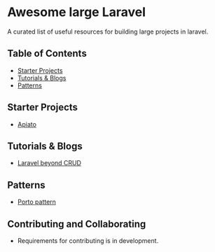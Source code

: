 # Awesome large Laravel

A curated list of useful resources for building large projects in laravel.

## Table of Contents

  - [Starter Projects](#starter-projects)
  - [Tutorials & Blogs](#tutorials--blogs)
  - [Patterns](#patterns)
  
## Starter Projects

* [Apiato](https://github.com/apiato/apiato)

## Tutorials & Blogs

* [Laravel beyond CRUD](https://stitcher.io/blog/laravel-beyond-crud)

## Patterns

* [Porto pattern](https://github.com/Mahmoudz/Porto)

## Contributing and Collaborating
- Requirements for contributing is in development.
